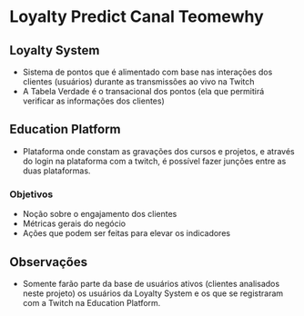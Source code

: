 # Loyalty Predict Canal Teomewhy

## Loyalty System
* Sistema de pontos que é alimentado com base nas interações dos clientes (usuários) durante as transmissões ao vivo na Twitch
* A Tabela Verdade é o transacional dos pontos (ela que permitirá verificar as informações dos clientes)

## Education Platform
* Plataforma onde constam as gravações dos cursos e projetos, e através do login na plataforma com a twitch, é possível fazer junções entre as duas plataformas.

### Objetivos
* Noção sobre o engajamento dos clientes
* Métricas gerais do negócio
* Ações que podem ser feitas para elevar os indicadores


## Observações
* Somente farão parte da base de usuários ativos (clientes analisados neste projeto) os usuários da Loyalty System e os que se registraram com a Twitch na Education Platform.